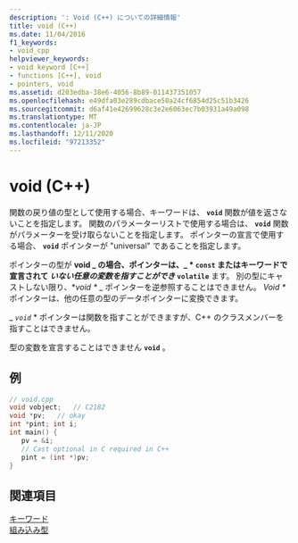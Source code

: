 ```yaml
---
description: ': Void (C++) についての詳細情報'
title: void (C++)
ms.date: 11/04/2016
f1_keywords:
- void_cpp
helpviewer_keywords:
- void keyword [C++]
- functions [C++], void
- pointers, void
ms.assetid: d203edba-38e6-4056-8b89-011437351057
ms.openlocfilehash: e49dfa03e289cdbace50a24cf6854d25c51b3426
ms.sourcegitcommit: d6af41e42699628c3e2e6063ec7b03931a49a098
ms.translationtype: MT
ms.contentlocale: ja-JP
ms.lasthandoff: 12/11/2020
ms.locfileid: "97213352"
---
```

# <a name="void-c"></a>void (C++)

関数の戻り値の型として使用する場合、キーワードは、 **`void`** 関数が値を返さないことを指定します。 関数のパラメーターリストで使用する場合は、 **`void`** 関数がパラメーターを受け取らないことを指定します。 ポインターの宣言で使用する場合、 **`void`** ポインターが "universal" であることを指定します。

ポインターの型が **void _ の場合、ポインターは、_ \* `const` またはキーワードで宣言されて *いない任意の変数を指すことができ*** **`volatile`** ます。 別の型にキャストしない限り、**void \** _ ポインターを逆参照することはできません。 _*Void \**_ ポインターは、他の任意の型のデータポインターに変換できます。

_ *`void`* * ポインターは関数を指すことができますが、C++ のクラスメンバーを指すことはできません。

型の変数を宣言することはできません **`void`** 。

## <a name="example"></a>例

```cpp
// void.cpp
void vobject;   // C2182
void *pv;   // okay
int *pint; int i;
int main() {
   pv = &i;
   // Cast optional in C required in C++
   pint = (int *)pv;
}
```

## <a name="see-also"></a>関連項目

[キーワード](../cpp/keywords-cpp.md)<br/>
[組み込み型](../cpp/fundamental-types-cpp.md)
